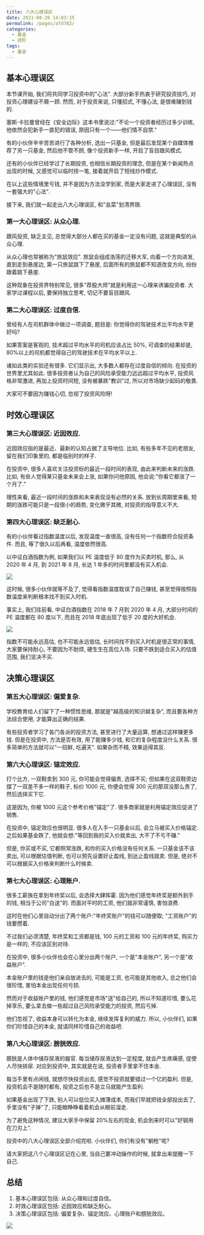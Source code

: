 ```yaml
---
title: 八大心理误区
date: 2021-08-26 14:03:15
permalink: /pages/afd782/
categories:
  - 基金
  - 进阶
tags:
  - 基金
---
```


## 基本心理误区

本节课开始, 我们将共同学习投资中的"心法". 大部分新手热衷于研究投资技巧, 对投资心理建设不屑一顾. 然而, 对于投资来说, 只懂招式, 不懂心法, 是很难赚到钱的.

塞斯·卡拉曼曾经在《安全边际》这本书里说过:"不论一个投资者经历过多少训练, 他依然会犯新手一直犯的错误, 原因只有一个——他们情不自禁."

有的小伙伴辛辛苦苦进行了各种分析, 选出一只基金, 但是最后发现某个自媒体推荐了另一只基金, 然后他不管不顾, 像个投资新手一样, 开启了盲目跟风模式.

还有的小伙伴已经学过了长期投资, 也相信长期投资的理念, 但是在某个新闻热点出现的时候, 又感觉可以临时捞一笔, 接着就开启了短线炒作模式.

在以上这些情境里亏钱, 并不是因为方法没学到家, 而是大家走进了心理误区, 没有一套强大的"心法".

接下来, 我们就一起走出八大心理误区, 和"韭菜"划清界限.

### 第一大心理误区: 从众心理.

跟风投资, 缺乏主见, 总觉得大部分人都在买的基金一定没有问题, 这就是典型的从众心理.

从众心理也常被称为"旅鼠效应". 旅鼠会组成浩荡的迁移大军, 向着一个方向进发, 直到走到悬崖边, 第一只旅鼠跳下了悬崖, 后面所有的旅鼠都不知道改变方向, 纷纷跟着跳下悬崖.

这种现象在投资界特别常见, 很多"荐股大师"就是利用这一心理来诱骗投资者. 大家学过课程以后, 要保持独立思考, 切记不要盲目跟风.

### 第二大心理误区: 过度自信.

曾经有人在司机群体中做过一项调查, 题目是: 你觉得你的驾驶技术比平均水平更好吗?

如果答案是客观的, 技术超过平均水平的司机应该占比 50%, 可调查的结果却是, 80%以上的司机都觉得自己的驾驶技术在平均水平以上.

诸如此类的实验还有很多. 它们显示出, 大多数人都存在过度自信的倾向. 在投资的世界里尤其如此. 很多投资者认为自己的风险承受能力远远超过平均水平, 投资风格非常激进, 再加上投资时间短, 没有被暴跌"教训"过, 所以对市场缺少起码的敬畏.

大家可不要因为赚钱心切, 忽视了投资风险呀!

## 时效心理误区

### 第三大心理误区: 近因效应.

近因效应指的是最近、最新的认知占据了主导地位. 比如, 有些多年不见的老朋友, 留在我们印象里的, 都是临别时的样子.

在投资中, 很多人喜欢关注投资标的最近一段时间的表现, 由此来判断未来的涨跌. 比如, 有些人觉得某只基金未来会上涨, 如果你问他原因, 他会说:"你看它都涨了一个月了."

理性来看, 最近一段时间的涨跌和未来表现没有必然的关系. 放到长周期里来看, 短期的涨跌可能只是一段很小的趋势, 变化微乎其微, 对投资的指导意义不大.

### 第四大心理误区: 缺乏耐心.

有的小伙伴看过指数温度以后, 发现温度一直很高, 没有任何一个指数符合投资条件. 而且, 等了很久以后再看, 温度依然很高.

以中证白酒指数为例, 如果我们以 PE 温度低于 80 度作为买卖时机, 那么, 从 2020 年 4 月, 到 2021 年 8 月, 长达 1 年多的时间里都没有买入机会.

![](../../.vuepress/public/img/fund/381.png)

这时候, 很多小伙伴就等不及了, 觉得看指数温度耽误了自己赚钱, 甚至觉得按照指数温度来判断根本找不到买入时机.

事实上, 我们往前看, 中证白酒指数在 2018 年 7 月到 2020 年 4 月, 大部分时间的 PE 温度都在 80 度以下, 而且在 2018 年底出现了低于 20 度的大好机会.

![](../../.vuepress/public/img/fund/382.png)

指数不可能永远高估, 也不可能永远低估, 长时间找不到买入时机是很正常的事情, 大家要保持耐心, 不要因为不耐烦, 硬生生在高位入场. 只要不跌到适合买入的估值范围, 我们坚决不买.

## 决策心理误区

### 第五大心理误区: 偏爱复杂.

学校教育给人们留下了一种惯性思维, 那就是"越高级的知识越复杂", 而且要各种方法综合使用, 才能算出正确的结果.

有些投资者学习了各门各派的投资方法, 甚至进行了大量运算, 想通过这样赚更多钱. 但是在投资中, 方法是否有效, 用了能赚多少钱, 和它的复杂程度没什么关系. 很多简单的方法就可以"一招鲜, 吃遍天". 如果杂而不精, 效果适得其反.

### 第六大心理误区: 锚定效应.

打个比方, 一双鞋卖到 300 元, 你可能会觉得偏贵, 选择不买; 但如果在这双鞋旁边摆了一双差不多一样的鞋子, 标价 1000 元, 你便会觉得 300 元的那双没那么贵了, 然后选择买下它.

这是因为, 你被 1000 元这个参考价格"锚定"了. 很多商家就是利用锚定效应促进了销售.

在投资中, 锚定效应也很明显. 很多人在入手一只基金以后, 会立马被买入价格锚定. 之后如果基金跌了, 他就会想:"等回到我的买入价就卖出, 大不了不亏不赚."

但是, 你买或不买, 它都照常涨跌, 和你的买入价格没有任何关系. 一只基金该不该卖出, 可以根据估值判断, 也可以预先设置好止盈线, 到达止盈线就卖. 但是, 绝对不可以根据买入价格来判断什么时候卖.

### 第七大心理误区: 心理账户.

很多工薪族在拿到年终奖以后, 会选择大肆挥霍. 因为他们感觉年终奖是额外到手的钱, 相当于公司"白送"的. 而面对平时的工资, 他们就非常谨慎, 害怕浪费.

这时在他们心里自动分出了两个账户:"年终奖账户"的钱可以随便取; "工资账户"的钱要攒着.

不过我们必须清楚, 年终奖和工资都是钱, 100 元的工资和 100 元的年终奖, 购买力是一样的, 不应该区别对待.

在投资中, 很多小伙伴也会在心里分出两个账户, 一个是"本金账户", 另一个是"收益账户".

本金账户里的钱是他们亲自放进去的, 可能是工资, 也可能是其他收入, 总之他们会很珍惜, 害怕本金出现任何亏损.

然而对于收益账户里的钱, 他们感觉是市场"送"给自己的, 所以不知道珍惜, 要么花掉享乐, 要么拿去做一些超过自己风险承受能力的投资, 然后亏掉.

他们忽视了, 收益本身可以转化为本金, 继续发挥复利的威力. 所以, 小伙伴们, 如果你们珍惜自己的本金, 就请同样珍惜自己的收益吧.

### 第八大心理误区: 膀胱效应.

膀胱是人体中储存尿液的器官. 每当储存尿液达到一定程度, 就会产生疼痛感, 促使人尽快排尿. 对应到投资中, 其实就是在说, 投资者手里拿不住本金.

每当手里有点闲钱, 就想尽快投资出去, 感觉不投资就要错过一个亿的盈利. 但是, 投资机会不是随时都有, 投资之后也不是立马就能产生盈利.

如果基金出现了下跌, 别人可以低位买入摊薄成本, 而我们早就把钱全部投出去了, 手里没有"子弹"了, 只能眼睁睁看着机会从眼前溜走.

为了避免这种情况, 建议大家手中保留 20%左右的现金, 机会到来时可以"好钢用在刀刃上".

投资中的八大心理误区全部介绍完啦. 小伙伴们, 你们有没有"躺枪"呢?

请大家把这八个心理误区记在心里, 当自己要冲动操作的时候, 就拿出来提醒一下自己.

## 总结

1. 基本心理误区包括: 从众心理和过度自信。
2. 时效心理误区包括: 近因效应和缺乏耐心。
3. 决策心理误区包括: 偏爱复杂、锚定效应、心理账户和膀胱效应。

![](../../.vuepress/public/img/fund/383.jpg)
